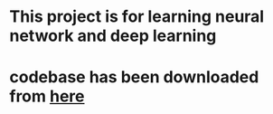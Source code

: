 # This project is for learning neural network and deep learning
# codebase has been downloaded from <a href="https://github.com/MichalDanielDobrzanski/DeepLearningPython35"> here </a>
